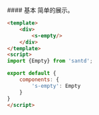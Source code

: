 <text lang="cn">
#### 基本
简单的展示。
</text>

```html
<template>
    <div>
        <s-empty/>
    </div>
</template>
<script>
import {Empty} from 'santd';

export default {
    components: {
        's-empty': Empty
    }
}
</script>
```
